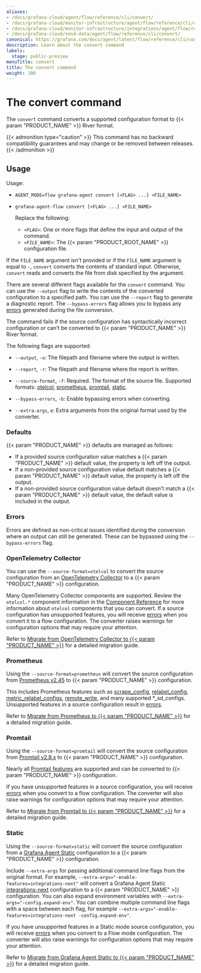 ```yaml
---
aliases:
- /docs/grafana-cloud/agent/flow/reference/cli/convert/
- /docs/grafana-cloud/monitor-infrastructure/agent/flow/reference/cli/convert/
- /docs/grafana-cloud/monitor-infrastructure/integrations/agent/flow/reference/cli/convert/
- /docs/grafana-cloud/send-data/agent/flow/reference/cli/convert/
canonical: https://grafana.com/docs/agent/latest/flow/reference/cli/convert/
description: Learn about the convert command
labels:
  stage: public-preview
menuTitle: convert
title: The convert command
weight: 100
---
```


# The convert command

The `convert` command converts a supported configuration format to {{< param "PRODUCT_NAME" >}} River format.

{{< admonition type="caution" >}}
This command has no backward compatibility guarantees and may change or be removed between releases.
{{< /admonition >}}

## Usage

Usage:

* `AGENT_MODE=flow grafana-agent convert [<FLAG> ...] <FILE_NAME>`
* `grafana-agent-flow convert [<FLAG> ...] <FILE_NAME>`

   Replace the following:

   * _`<FLAG>`_: One or more flags that define the input and output of the command.
   * _`<FILE_NAME>`_: The {{< param "PRODUCT_ROOT_NAME" >}} configuration file.

If the `FILE_NAME` argument isn't provided or if the `FILE_NAME` argument is
equal to `-`, `convert` converts the contents of standard input. Otherwise,
`convert` reads and converts the file from disk specified by the argument.

There are several different flags available for the `convert` command. You can use the `--output` flag to write the contents of the converted configuration to a specified path. You can use the `--report` flag to generate a diagnostic report. The `--bypass-errors` flag allows you to bypass any [errors] generated during the file conversion.

The command fails if the source configuration has syntactically incorrect
configuration or can't be converted to {{< param "PRODUCT_NAME" >}} River format.

The following flags are supported:

* `--output`, `-o`: The filepath and filename where the output is written.

* `--report`, `-r`: The filepath and filename where the report is written.

* `--source-format`, `-f`: Required. The format of the source file. Supported formats: [otelcol], [prometheus], [promtail], [static].

* `--bypass-errors`, `-b`: Enable bypassing errors when converting.

* `--extra-args`, `e`: Extra arguments from the original format used by the converter.

[otelcol]: #opentelemetry-collector
[prometheus]: #prometheus
[promtail]: #promtail
[static]: #static
[errors]: #errors

### Defaults

{{< param "PRODUCT_NAME" >}} defaults are managed as follows:
* If a provided source configuration value matches a {{< param "PRODUCT_NAME" >}} default value, the property is left off the output.
* If a non-provided source configuration value default matches a {{< param "PRODUCT_NAME" >}} default value, the property is left off the output.
* If a non-provided source configuration value default doesn't match a {{< param "PRODUCT_NAME" >}} default value, the default value is included in the output.

### Errors

Errors are defined as non-critical issues identified during the conversion
where an output can still be generated. These can be bypassed using the
`--bypass-errors` flag.

### OpenTelemetry Collector

You can use the `--source-format=otelcol` to convert the source configuration from an [OpenTelemetry Collector](https://opentelemetry.io/docs/collector/configuration/) to a {{< param "PRODUCT_NAME" >}} configuration.

Many OpenTelemetry Collector components are supported.
Review the `otelcol.*` component information in the [Component Reference][] for more information about `otelcol` components that you can convert.
If a source configuration has unsupported features, you will receive [errors] when you convert it to a flow configuration.
The converter raises warnings for configuration options that may require your attention.

Refer to [Migrate from OpenTelemetry Collector to {{< param "PRODUCT_NAME" >}}][migrate-otelcol] for a detailed migration guide.

### Prometheus

Using the `--source-format=prometheus` will convert the source configuration from
[Prometheus v2.45](https://prometheus.io/docs/prometheus/2.45/configuration/configuration/)
to {{< param "PRODUCT_NAME" >}} configuration.

This includes Prometheus features such as
[scrape_config](https://prometheus.io/docs/prometheus/2.45/configuration/configuration/#scrape_config),
[relabel_config](https://prometheus.io/docs/prometheus/2.45/configuration/configuration/#relabel_config),
[metric_relabel_configs](https://prometheus.io/docs/prometheus/2.45/configuration/configuration/#metric_relabel_configs),
[remote_write](https://prometheus.io/docs/prometheus/2.45/configuration/configuration/#remote_write),
and many supported *_sd_configs. Unsupported features in a source configuration result
in [errors].

Refer to [Migrate from Prometheus to {{< param "PRODUCT_NAME" >}}][migrate-prometheus] for a detailed migration guide.

### Promtail

Using the `--source-format=promtail` will convert the source configuration from
[Promtail v2.8.x](/docs/loki/v2.8.x/clients/promtail/)
to {{< param "PRODUCT_NAME" >}} configuration.

Nearly all [Promtail features](/docs/loki/v2.8.x/clients/promtail/configuration/)
are supported and can be converted to {{< param "PRODUCT_NAME" >}} configuration.

If you have unsupported features in a source configuration, you will receive [errors] when you convert to a flow configuration. The converter will
also raise warnings for configuration options that may require your attention.

Refer to [Migrate from Promtail to {{< param "PRODUCT_NAME" >}}][migrate-promtail] for a detailed migration guide.

### Static

Using the `--source-format=static` will convert the source configuration from a
[Grafana Agent Static][] configuration to a {{< param "PRODUCT_NAME" >}} configuration.

Include `--extra-args` for passing additional command line flags from the original format.
For example, `--extra-args="-enable-features=integrations-next"` will convert a Grafana Agent Static
[integrations-next][] configuration to a {{< param "PRODUCT_NAME" >}} configuration. You can also
expand environment variables with `--extra-args="-config.expand-env"`. You can combine multiple command line
flags with a space between each flag, for example `--extra-args="-enable-features=integrations-next -config.expand-env"`.

If you have unsupported features in a Static mode source configuration, you will receive [errors][] when you convert to a Flow mode configuration. The converter will
also raise warnings for configuration options that may require your attention.

Refer to [Migrate from Grafana Agent Static to {{< param "PRODUCT_NAME" >}}][migrate-static] for a detailed migration guide.

[Component Reference]: ../../components/
[migrate-otelcol]: ../../../tasks/migrate/from-otelcol/
[migrate-prometheus]: ../../../tasks/migrate/from-prometheus/
[migrate-promtail]: ../../../tasks/migrate/from-promtail/
[migrate-static]: ../../../tasks/migrate/from-static/
[Grafana Agent Static]: ../../../../static/
[integrations-next]: ../../../../static/configuration/integrations/integrations-next/
